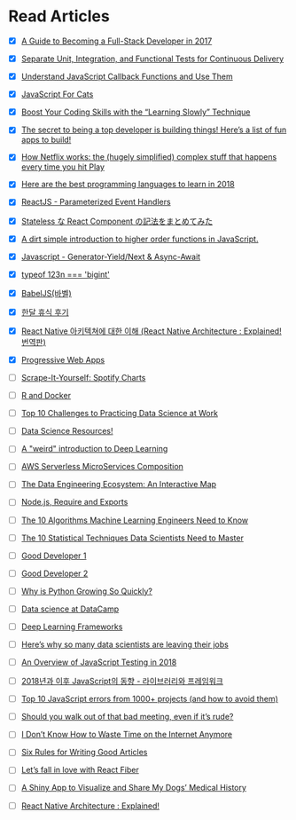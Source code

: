 # Read Articles

- [x] [A Guide to Becoming a Full-Stack Developer in 2017](https://medium.com/coderbyte/a-guide-to-becoming-a-full-stack-developer-in-2017-5c3c08a1600c)
- [x] [Separate Unit, Integration, and Functional Tests for Continuous Delivery](https://medium.com/pacroy/separate-unit-integration-and-functional-tests-for-continuous-delivery-f4dc240d8f2f)
- [x] [Understand JavaScript Callback Functions and Use Them](http://javascriptissexy.com/understand-javascript-callback-functions-and-use-them/)
- [x] [JavaScript For Cats](http://jsforcats.com/)
- [x] [Boost Your Coding Skills with the “Learning Slowly” Technique](https://www.myfirstitjob.com/how-to-learn-programming/)
- [x] [The secret to being a top developer is building things! Here’s a list of fun apps to build!](https://medium.freecodecamp.org/the-secret-to-being-a-top-developer-is-building-things-heres-a-list-of-fun-apps-to-build-aac61ac0736c)
- [x] [How Netflix works: the (hugely simplified) complex stuff that happens every time you hit Play](https://medium.com/refraction-tech-everything/how-netflix-works-the-hugely-simplified-complex-stuff-that-happens-every-time-you-hit-play-3a40c9be254b)
- [x] [Here are the best programming languages to learn in 2018](https://medium.freecodecamp.org/best-programming-languages-to-learn-in-2018-ultimate-guide-bfc93e615b35)
- [x] [ReactJS - Parameterized Event Handlers](https://medium.freecodecamp.org/reactjs-pass-parameters-to-event-handlers-ca1f5c422b9)
- [x] [Stateless な React Component の記法をまとめてみた](https://qiita.com/kotaroito/items/e36ebac185b6b1d8538d)
- [x] [A dirt simple introduction to higher order functions in JavaScript.](https://medium.com/humans-create-software/a-dirt-simple-introduction-to-higher-order-functions-in-javascript-b33bf9e19056)
- [x] [Javascript - Generator-Yield/Next & Async-Await](https://codeburst.io/javascript-generator-yield-next-async-await-e428b0cb52e4)
- [x] [typeof 123n === 'bigint'](https://www.vobour.com/typeof-123n-bigint-)
- [x] [BabelJS(바벨)](https://www.zerocho.com/category/EcmaScript/post/57a830cfa1d6971500059d5a)
- [x] [한달 휴식 후기](https://brunch.co.kr/@jojoldu/27)
- [x] [React Native 아키텍쳐에 대한 이해 (React Native Architecture : Explained! 번역판)](https://github.com/nhnent/fe.javascript/wiki/April-9---April-13,-2018)
- [x] [Progressive Web Apps](http://techhtml.github.io/blog/2018/pwa/)

- [ ] [Scrape-It-Yourself: Spotify Charts](https://datacritics.com/2018/03/20/scrape-it-yourself-spotify-charts/?utm_campaign=News&utm_medium=Community&utm_source=DataCamp.com)
- [ ] [R and Docker](http://blog.revolutionanalytics.com/2018/03/r-and-docker.html?utm_campaign=News&utm_medium=Community&utm_source=DataCamp.com)
- [ ] [Top 10 Challenges to Practicing Data Science at Work](http://businessoverbroadway.com/top-10-challenges-to-practicing-data-science-at-work?imm_mid=0fc3c6&cmp=em-data-na-na-newsltr_20180328)
- [ ] [Data Science Resources!](https://chadwgardner.com/resources/?utm_campaign=News&utm_medium=Community&utm_source=DataCamp.com)
- [ ] [A "weird" introduction to Deep Learning](https://towardsdatascience.com/a-weird-introduction-to-deep-learning-7828803693b0)
- [ ] [AWS Serverless MicroServices Composition](https://medium.com/@fastup/aws-serverless-microservices-composition-2fee7caa3431)
- [ ] [The Data Engineering Ecosystem: An Interactive Map](https://blog.insightdatascience.com/the-data-engineering-ecosystem-an-interactive-map-b682627c2534)
- [ ] [Node.js, Require and Exports](http://openmymind.net/2012/2/3/Node-Require-and-Exports/)
- [ ] [The 10 Algorithms Machine Learning Engineers Need to Know](https://gab41.lab41.org/the-10-algorithms-machine-learning-engineers-need-to-know-f4bb63f5b2fa)
- [ ] [The 10 Statistical Techniques Data Scientists Need to Master](https://towardsdatascience.com/the-10-statistical-techniques-data-scientists-need-to-master-1ef6dbd531f7)
- [ ] [Good Developer 1](https://blog.naver.com/codestates/221244867243)
- [ ] [Good Developer 2](https://blog.naver.com/codestates/221250159824)
- [ ] [Why is Python Growing So Quickly?](https://stackoverflow.blog/2017/09/14/python-growing-quickly/)
- [ ] [Data science at DataCamp](http://varianceexplained.org/r/joining-datacamp/)
- [ ] [Deep Learning Frameworks](https://engmrk.com/deep-learning-frameworks/?utm_campaign=News&utm_medium=Community&utm_source=DataCamp.com)
- [ ] [Here’s why so many data scientists are leaving their jobs](https://towardsdatascience.com/why-so-many-data-scientists-are-leaving-their-jobs-a1f0329d7ea4)
- [ ] [An Overview of JavaScript Testing in 2018](https://medium.com/welldone-software/an-overview-of-javascript-testing-in-2018-f68950900bc3)
- [ ] [2018년과 이후 JavaScript의 동향 - 라이브러리와 프레임워크](https://d2.naver.com/helloworld/3259111)
- [ ] [Top 10 JavaScript errors from 1000+ projects (and how to avoid them)](https://codeburst.io/top-10-javascript-errors-from-1000-projects-and-how-to-avoid-them-2956ce008437)
- [ ] [Should you walk out of that bad meeting, even if it’s rude?](https://medium.com/swlh/should-you-walk-out-of-that-bad-meeting-even-if-its-rude-fa2caefda6a3)
- [ ] [I Don’t Know How to Waste Time on the Internet Anymore](https://medium.com/new-york-magazine/i-dont-know-how-to-waste-time-on-the-internet-anymore-b914be649d81)
- [ ] [Six Rules for Writing Good Articles](https://medium.com/the-mission/six-rules-for-writing-good-articles-94f95be2ba3c)
- [ ] [Let’s fall in love with React Fiber](https://medium.freecodecamp.org/lets-fall-in-love-with-react-fiber-90f2e1f68ded)
- [ ] [A Shiny App to Visualize and Share My Dogs’ Medical History](https://www.jennadallen.com/post/a-shiny-app-to-visualize-and-share-my-dogs-medical-history/?utm_campaign=News&utm_medium=Community&utm_source=DataCamp.com)
- [ ] [React Native Architecture : Explained!](https://www.logicroom.co/react-native-architecture-explained/)
